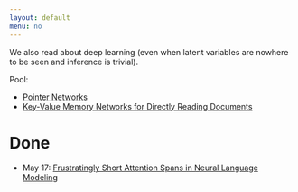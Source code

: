 ```yaml
---
layout: default
menu: no
---
```


We also read about deep learning (even when latent variables are nowhere to be seen and inference is trivial).

Pool:

* [Pointer Networks](https://arxiv.org/pdf/1506.03134.pdf)
* [Key-Value Memory Networks for Directly Reading Documents](https://arxiv.org/pdf/1606.03126.pdf)

# Done

* May 17: [Frustratingly Short Attention Spans in Neural Language Modeling](https://arxiv.org/pdf/1702.04521.pdf)
